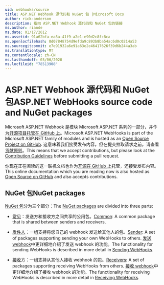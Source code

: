 ```yaml
---
uid: webhooks/source
title: ASP.NET Webhook 源代码和 NuGet 包 |Microsoft Docs
author: rick-anderson
description: 指向 ASP.NET Webhook 源代码和 NuGet 包的链接
ms.author: riande
ms.date: 01/17/2012
ms.assetid: 91a62bfa-ea3a-41f9-a2e1-e90d2c8fc8ca
ms.openlocfilehash: 8d07848754d9efda9c893b8ba54ac6d0c0214a53
ms.sourcegitcommit: e7e91932a6e91a63e2e46417626f39d6b244a3ab
ms.translationtype: MT
ms.contentlocale: zh-CN
ms.lasthandoff: 03/06/2020
ms.locfileid: "78513908"
---
```

# <a name="aspnet-webhooks-source-code-and-nuget-packages"></a><span data-ttu-id="452f3-103">ASP.NET Webhook 源代码和 NuGet 包</span><span class="sxs-lookup"><span data-stu-id="452f3-103">ASP.NET WebHooks source code and NuGet packages</span></span>

<span data-ttu-id="452f3-104">Microsoft ASP.NET Webhook 是模块 Microsoft ASP.NET 系列的一部分，并作为[开源项目托管在 GitHub 上](https://github.com/aspnet/WebHooks)。</span><span class="sxs-lookup"><span data-stu-id="452f3-104">Microsoft ASP.NET WebHooks is part of the Microsoft ASP.NET family of modules and is hosted as an [Open Source Project on GitHub](https://github.com/aspnet/WebHooks).</span></span> <span data-ttu-id="452f3-105">这意味着我们接受发布内容，但在提交拉取请求之前，请查看[贡献原则](https://github.com/aspnet/Home/blob/master/CONTRIBUTING.md)。</span><span class="sxs-lookup"><span data-stu-id="452f3-105">This means that we accept contributions, but please look at the [Contribution Guidelines](https://github.com/aspnet/Home/blob/master/CONTRIBUTING.md) before submitting a pull request.</span></span>

<span data-ttu-id="452f3-106">你现在正在阅读的这一联机文档也作为[开源在 GitHub 上](http://docs.asp.net/en/latest/contribute/style-guide.html#style-guide)托管，还接受发布内容。</span><span class="sxs-lookup"><span data-stu-id="452f3-106">This online documentation which you are reading now is also hosted as [Open Source on GitHub](http://docs.asp.net/en/latest/contribute/style-guide.html#style-guide) and also accepts contributions.</span></span>

## <a name="nuget-packages"></a><span data-ttu-id="452f3-107">NuGet 包</span><span class="sxs-lookup"><span data-stu-id="452f3-107">NuGet packages</span></span>

<span data-ttu-id="452f3-108">[NuGet 包](https://nuget.org/packages?q=Microsoft.AspNet.WebHooks)分为三个部分：</span><span class="sxs-lookup"><span data-stu-id="452f3-108">The [NuGet packages](https://nuget.org/packages?q=Microsoft.AspNet.WebHooks) are divided into three parts:</span></span>

* <span data-ttu-id="452f3-109">[常见](https://www.nuget.org/packages?q=Microsoft.AspNet.WebHooks.Common)：发送方和接收方之间共享的公用包。</span><span class="sxs-lookup"><span data-stu-id="452f3-109">[Common](https://www.nuget.org/packages?q=Microsoft.AspNet.WebHooks.Common): A common package that is shared between senders and receivers.</span></span>

* <span data-ttu-id="452f3-110">[发件人](https://www.nuget.org/packages?q=Microsoft.AspNet.WebHooks.Custom)：一组支持将您自己的 webhook 发送给其他人的包。</span><span class="sxs-lookup"><span data-stu-id="452f3-110">[Sender](https://www.nuget.org/packages?q=Microsoft.AspNet.WebHooks.Custom): A set of packages supporting sending your own WebHooks to others.</span></span> <span data-ttu-id="452f3-111">[发送 webhook](sending/senders.md)中更详细地介绍了发送 webhook 的功能。</span><span class="sxs-lookup"><span data-stu-id="452f3-111">The functionality for sending WebHooks is described in more detail in [Sending WebHooks](sending/senders.md).</span></span>

* <span data-ttu-id="452f3-112">[接收](https://www.nuget.org/packages?q=Microsoft.AspNet.WebHooks.Receivers)方：一组支持从其他人接收 webhook 的包。</span><span class="sxs-lookup"><span data-stu-id="452f3-112">[Receivers](https://www.nuget.org/packages?q=Microsoft.AspNet.WebHooks.Receivers): A set of packages supporting receiving WebHooks from others.</span></span> <span data-ttu-id="452f3-113">[接收 webhook](receiving/index.md)中更详细地介绍了接收 webhook 的功能。</span><span class="sxs-lookup"><span data-stu-id="452f3-113">The functionality for receiving WebHooks is described in more detail in [Receiving WebHooks](receiving/index.md).</span></span>
